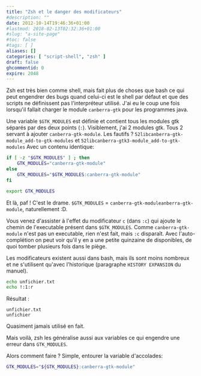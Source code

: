 ```yaml
---
title: "Zsh et le danger des modificateurs"
#description: ""
date: 2012-10-14T19:46:36+01:00
#lastmod: 2018-02-13T02:32:36+01:00
#slug: "a-site-page"
#toc: false
#tags: [ ]
aliases: []
categories: [ "script-shell", "zsh" ]
draft: false
ghcommentid: 0
expire: 2048
---
```


Zsh est très bien comme shell, mais fait plus de choses que bash ce qui peut engendrer des bugs quand celui-ci est le shell par défaut et que des scripts ne définissent pas l'interpréteur utilisé. J'ai eu le coup une fois lorsqu'il fallait charger le module `canberra-gtk` pour les programmes java.

Une variable `$GTK_MODULES` est définie et contient tous les modules gtk séparés par des deux points (`:`).
Visiblement, j'ai 2 modules gtk. Tous 2 servant à ajouter `canberra-gtk-module`. Les fautifs ? `52libcanberra-gtk-module_add-to-gtk-modules` et `52libcanberra-gtk3-module_add-to-gtk-modules` Avec un contenu identique:

```bash
if [ -z "$GTK_MODULES" ] ; then
    GTK_MODULES="canberra-gtk-module"
else
    GTK_MODULES="$GTK_MODULES:canberra-gtk-module"
fi

export GTK_MODULES
```

Et là, paf ! C'est le drame. `$GTK_MODULES` = `canberra-gtk-moduleanberra-gtk-module`, naturellement :D.

Vous venez d'assister à l'effet du modificateur `c` (dans `:c`) qui ajoute le chemin de l'executable présent dans `$GTK_MODULES`. Comme `canberra-gtk-module` n'est pas un executable, rien n'est fait, mais `:c` disparaît. Avec l'auto-complétion on peut voir qu'il y en a une petite quinzaine de disponibles, de quoi tomber plusieurs fois dans le piège.

Les modificateurs existent aussi dans bash, mais ils sont moins nombreux et ne s'utilisent qu'avec l'historique (paragraphe `HISTORY EXPANSION` du manuel).

```bash
echo unfichier.txt
echo !:1:r
```

Résultat :

```
unfichier.txt
unfichier
```

Quasiment jamais utilisé en fait.

Mais voilà, zsh les généralise aussi aux variables ce qui engendre une erreur dans `GTK_MODULES`.

Alors comment faire ?
Simple, entourer la variable d'accolades:

```bash
GTK_MODULES="${GTK_MODULES}:canberra-gtk-module"
```
